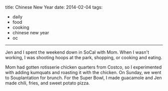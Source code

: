 title: Chinese New Year
date: 2014-02-04
tags:
- daily
- food
- cooking
- chinese new year
- oc
---

Jen and I spent the weekend down in SoCal with Mom. When I wasn't working, I was shooting hoops at the park, shopping, or cooking and eating.

Mom had gotten rotisserie chicken quarters from Costco, so I experimented with adding kumquats and roasting it with the chicken. On Sunday, we went to Souplantation for brunch. For the Super Bowl, I made guacamole and Jen made chili, fries, and sweet potato pizza.
